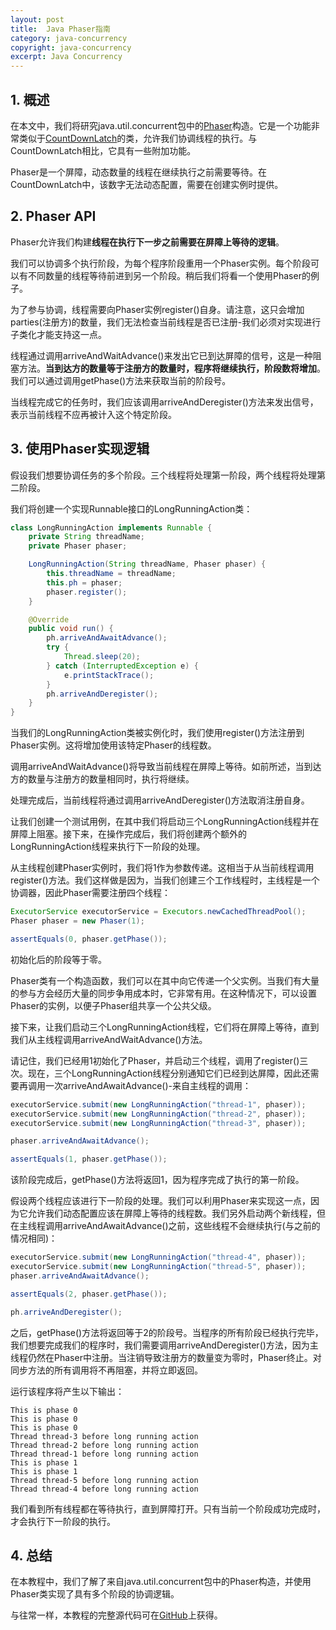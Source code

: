 ```yaml
---
layout: post
title:  Java Phaser指南
category: java-concurrency
copyright: java-concurrency
excerpt: Java Concurrency
---
```


## 1. 概述

在本文中，我们将研究java.util.concurrent包中的[Phaser](https://docs.oracle.com/en/java/javase/11/docs/api/java.base/java/util/concurrent/Phaser.html)构造。它是一个功能非常类似于[CountDownLatch](https://www.baeldung.com/java-countdown-latch)的类，允许我们协调线程的执行。与CountDownLatch相比，它具有一些附加功能。

Phaser是一个屏障，动态数量的线程在继续执行之前需要等待。在CountDownLatch中，该数字无法动态配置，需要在创建实例时提供。

## 2. Phaser API

Phaser允许我们构建**线程在执行下一步之前需要在屏障上等待的逻辑**。

我们可以协调多个执行阶段，为每个程序阶段重用一个Phaser实例。每个阶段可以有不同数量的线程等待前进到另一个阶段。稍后我们将看一个使用Phaser的例子。

为了参与协调，线程需要向Phaser实例register()自身。请注意，这只会增加parties(注册方)的数量，我们无法检查当前线程是否已注册-我们必须对实现进行子类化才能支持这一点。

线程通过调用arriveAndWaitAdvance()来发出它已到达屏障的信号，这是一种阻塞方法。**当到达方的数量等于注册方的数量时，程序将继续执行，阶段数将增加**。我们可以通过调用getPhase()方法来获取当前的阶段号。

当线程完成它的任务时，我们应该调用arriveAndDeregister()方法来发出信号，表示当前线程不应再被计入这个特定阶段。

## 3. 使用Phaser实现逻辑

假设我们想要协调任务的多个阶段。三个线程将处理第一阶段，两个线程将处理第二阶段。

我们将创建一个实现Runnable接口的LongRunningAction类：

```java
class LongRunningAction implements Runnable {
    private String threadName;
    private Phaser phaser;

    LongRunningAction(String threadName, Phaser phaser) {
        this.threadName = threadName;
        this.ph = phaser;
        phaser.register();
    }

    @Override
    public void run() {
        ph.arriveAndAwaitAdvance();
        try {
            Thread.sleep(20);
        } catch (InterruptedException e) {
            e.printStackTrace();
        }
        ph.arriveAndDeregister();
    }
}
```

当我们的LongRunningAction类被实例化时，我们使用register()方法注册到Phaser实例。这将增加使用该特定Phaser的线程数。

调用arriveAndWaitAdvance()将导致当前线程在屏障上等待。如前所述，当到达方的数量与注册方的数量相同时，执行将继续。

处理完成后，当前线程将通过调用arriveAndDeregister()方法取消注册自身。

让我们创建一个测试用例，在其中我们将启动三个LongRunningAction线程并在屏障上阻塞。接下来，在操作完成后，我们将创建两个额外的LongRunningAction线程来执行下一阶段的处理。

从主线程创建Phaser实例时，我们将1作为参数传递。这相当于从当前线程调用register()方法。我们这样做是因为，当我们创建三个工作线程时，主线程是一个协调器，因此Phaser需要注册四个线程：

```java
ExecutorService executorService = Executors.newCachedThreadPool();
Phaser phaser = new Phaser(1);

assertEquals(0, phaser.getPhase());
```

初始化后的阶段等于零。

Phaser类有一个构造函数，我们可以在其中向它传递一个父实例。当我们有大量的参与方会经历大量的同步争用成本时，它非常有用。在这种情况下，可以设置Phaser的实例，以便子Phaser组共享一个公共父级。

接下来，让我们启动三个LongRunningAction线程，它们将在屏障上等待，直到我们从主线程调用arriveAndWaitAdvance()方法。

请记住，我们已经用1初始化了Phaser，并启动三个线程，调用了register()三次。现在，三个LongRunningAction线程分别通知它们已经到达屏障，因此还需要再调用一次arriveAndAwaitAdvance()-来自主线程的调用：

```java
executorService.submit(new LongRunningAction("thread-1", phaser));
executorService.submit(new LongRunningAction("thread-2", phaser));
executorService.submit(new LongRunningAction("thread-3", phaser));

phaser.arriveAndAwaitAdvance();

assertEquals(1, phaser.getPhase());
```

该阶段完成后，getPhase()方法将返回1，因为程序完成了执行的第一阶段。

假设两个线程应该进行下一阶段的处理。我们可以利用Phaser来实现这一点，因为它允许我们动态配置应该在屏障上等待的线程数。我们另外启动两个新线程，但在主线程调用arriveAndAwaitAdvance()之前，这些线程不会继续执行(与之前的情况相同)：

```java
executorService.submit(new LongRunningAction("thread-4", phaser));
executorService.submit(new LongRunningAction("thread-5", phaser));
phaser.arriveAndAwaitAdvance();

assertEquals(2, phaser.getPhase());

ph.arriveAndDeregister();
```

之后，getPhase()方法将返回等于2的阶段号。当程序的所有阶段已经执行完毕，我们想要完成我们的程序时，我们需要调用arriveAndDeregister()方法，因为主线程仍然在Phaser中注册。当注销导致注册方的数量变为零时，Phaser终止。对同步方法的所有调用将不再阻塞，并将立即返回。

运行该程序将产生以下输出：

```shell
This is phase 0
This is phase 0
This is phase 0
Thread thread-3 before long running action
Thread thread-2 before long running action
Thread thread-1 before long running action
This is phase 1
This is phase 1
Thread thread-5 before long running action
Thread thread-4 before long running action
```

我们看到所有线程都在等待执行，直到屏障打开。只有当前一个阶段成功完成时，才会执行下一阶段的执行。

## 4. 总结

在本教程中，我们了解了来自java.util.concurrent包中的Phaser构造，并使用Phaser类实现了具有多个阶段的协调逻辑。

与往常一样，本教程的完整源代码可在[GitHub](https://github.com/tuyucheng7/taketoday-tutorial4j/tree/master/java-core-modules/java-concurrency-advanced-1)上获得。